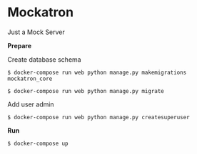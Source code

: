 # Mockatron
Just a Mock Server

**Prepare**

Create database schema

`$ docker-compose run web python manage.py makemigrations mockatron_core`

`$ docker-compose run web python manage.py migrate`

Add user admin

`$ docker-compose run web python manage.py createsuperuser`

**Run**

`$ docker-compose up`
